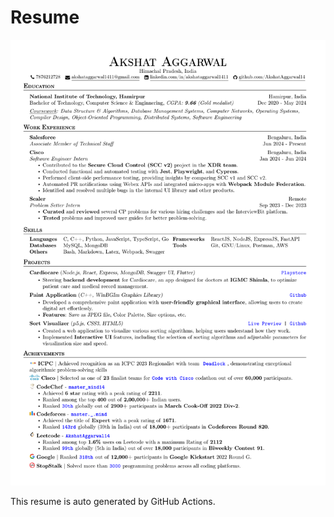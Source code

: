 # Resume

[![resume](./img/resume.png?)](./resume.pdf "download")

This resume is auto generated by GitHub Actions.